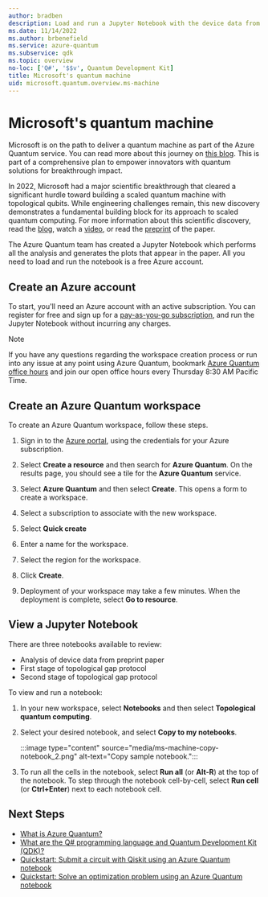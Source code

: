 ```yaml
---
author: bradben
description: Load and run a Jupyter Notebook with the device data from Microsoft's research into a scaled quantum machines using topological qubits.
ms.date: 11/14/2022
ms.author: brbenefield
ms.service: azure-quantum
ms.subservice: qdk
ms.topic: overview
no-loc: ['Q#', '$$v', Quantum Development Kit]
title: Microsoft's quantum machine
uid: microsoft.quantum.overview.ms-machine
---
```


# Microsoft's quantum machine

Microsoft is on the path to deliver a quantum machine as part of the Azure Quantum service. You can read more about this journey on [this blog](https://cloudblogs.microsoft.com/quantum/2022/11/17/microsofts-quantum-machine-new-data-available-today/). This is part of a comprehensive plan to empower innovators with quantum solutions for breakthrough impact.

In 2022, Microsoft had a major scientific breakthrough that cleared a significant hurdle toward building a scaled quantum machine with topological qubits. While engineering challenges remain, this new discovery demonstrates a fundamental building block for its approach to scaled quantum computing. For more information about this scientific discovery, read the [blog](https://www.microsoft.com/research/blog/microsoft-has-demonstrated-the-underlying-physics-required-to-create-a-new-kind-of-qubit/), watch a [video](https://www.youtube.com/watch?v=Q8CHms4ixYc), or read the [preprint](https://arxiv.org/abs/2207.02472) of the paper.

The Azure Quantum team has created a Jupyter Notebook which performs all the analysis and generates the plots that appear in the paper. All you need to load and run the notebook is a free Azure account.

## Create an Azure account

To start, you'll need an Azure account with an active subscription. You can register for free and sign up for a [pay-as-you-go subscription](https://azure.microsoft.com/pricing/purchase-options/pay-as-you-go), and run the Jupyter Notebook without incurring any charges.

> [!NOTE]
> If you have any questions regarding the workspace creation process or run into any issue at any point using Azure Quantum, bookmark [Azure Quantum office hours](https://aka.ms/AQ/OfficeHours) and join our open office hours every Thursday 8∶30 AM Pacific Time.

## Create an Azure Quantum workspace

To create an Azure Quantum workspace, follow these steps.

1. Sign in to the [Azure portal](https://portal.azure.com), using the credentials for your Azure subscription.

1. Select **Create a resource** and then search for **Azure Quantum**. On the results page, you should see a tile for the **Azure Quantum** service.

1. Select **Azure Quantum** and then select  **Create**. This opens a form to create a workspace.

1. Select a subscription to associate with the new workspace.

1. Select **Quick create**
1. Enter a name for the workspace.
1. Select the region for the workspace.
1. Click **Create**.
1. Deployment of your workspace may take a few minutes. When the deployment is complete, select **Go to resource**. 

## View a Jupyter Notebook

There are three notebooks available to review:

- Analysis of device data from preprint paper
- First stage of topological gap protocol
- Second stage of topological gap protocol 

To view and run a notebook: 

1. In your new workspace, select **Notebooks** and then select **Topological quantum computing**. 
1. Select your desired notebook, and select **Copy to my notebooks**.

    :::image type="content" source="media/ms-machine-copy-notebook_2.png" alt-text="Copy sample notebook.":::

1. To run all the cells in the notebook, select **Run all** (or **Alt-R**) at the top of the notebook. To step through the notebook cell-by-cell, select **Run cell** (or **Ctrl+Enter**) next to each notebook cell. 


## Next Steps

- [What is Azure Quantum?](xref:microsoft.quantum.azure-quantum-overview)
- [What are the Q# programming language and Quantum Development Kit (QDK)?](xref:microsoft.quantum.overview.q-sharp)
- [Quickstart: Submit a circuit with Qiskit using an Azure Quantum notebook](xref:microsoft.quantum.quickstarts.computing.qiskit.portal)
- [Quickstart: Solve an optimization problem using an Azure Quantum notebook](xref:microsoft.quantum.quickstarts.optimization.qio.portal)

